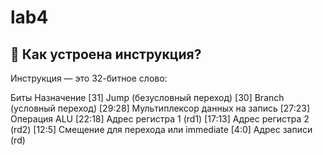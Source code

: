 # lab4 

## 🧠 Как устроена инструкция?
Инструкция — это 32-битное слово:

Биты	Назначение
[31]	Jump (безусловный переход)
[30]	Branch (условный переход)
[29:28]	Мультиплексор данных на запись
[27:23]	Операция ALU
[22:18]	Адрес регистра 1 (rd1)
[17:13]	Адрес регистра 2 (rd2)
[12:5]	Смещение для перехода или immediate
[4:0]	Адрес записи (rd)
